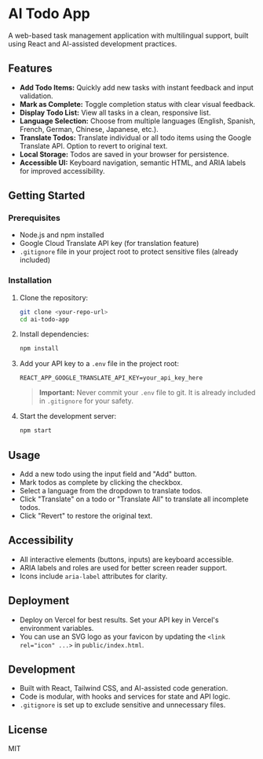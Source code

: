 # AI Todo App

A web-based task management application with multilingual support, built using React and AI-assisted development practices.

## Features

- **Add Todo Items:** Quickly add new tasks with instant feedback and input validation.
- **Mark as Complete:** Toggle completion status with clear visual feedback.
- **Display Todo List:** View all tasks in a clean, responsive list.
- **Language Selection:** Choose from multiple languages (English, Spanish, French, German, Chinese, Japanese, etc.).
- **Translate Todos:** Translate individual or all todo items using the Google Translate API. Option to revert to original text.
- **Local Storage:** Todos are saved in your browser for persistence.
- **Accessible UI:** Keyboard navigation, semantic HTML, and ARIA labels for improved accessibility.

## Getting Started

### Prerequisites
- Node.js and npm installed
- Google Cloud Translate API key (for translation feature)
- `.gitignore` file in your project root to protect sensitive files (already included)

### Installation
1. Clone the repository:
   ```sh
   git clone <your-repo-url>
   cd ai-todo-app
   ```
2. Install dependencies:
   ```sh
   npm install
   ```
3. Add your API key to a `.env` file in the project root:
   ```env
   REACT_APP_GOOGLE_TRANSLATE_API_KEY=your_api_key_here
   ```
   > **Important:** Never commit your `.env` file to git. It is already included in `.gitignore` for your safety.
4. Start the development server:
   ```sh
   npm start
   ```

## Usage
- Add a new todo using the input field and "Add" button.
- Mark todos as complete by clicking the checkbox.
- Select a language from the dropdown to translate todos.
- Click "Translate" on a todo or "Translate All" to translate all incomplete todos.
- Click "Revert" to restore the original text.

## Accessibility
- All interactive elements (buttons, inputs) are keyboard accessible.
- ARIA labels and roles are used for better screen reader support.
- Icons include `aria-label` attributes for clarity.

## Deployment
- Deploy on Vercel for best results. Set your API key in Vercel's environment variables.
- You can use an SVG logo as your favicon by updating the `<link rel="icon" ...>` in `public/index.html`.

## Development
- Built with React, Tailwind CSS, and AI-assisted code generation.
- Code is modular, with hooks and services for state and API logic.
- `.gitignore` is set up to exclude sensitive and unnecessary files.

## License
MIT
